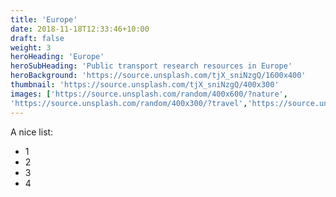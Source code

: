 ```yaml
---
title: 'Europe'
date: 2018-11-18T12:33:46+10:00
draft: false
weight: 3
heroHeading: 'Europe'
heroSubHeading: 'Public transport research resources in Europe'
heroBackground: 'https://source.unsplash.com/tjX_sniNzgQ/1600x400'
thumbnail: 'https://source.unsplash.com/tjX_sniNzgQ/400x300'
images: ['https://source.unsplash.com/random/400x600/?nature', 
'https://source.unsplash.com/random/400x300/?travel','https://source.unsplash.com/random/400x300/?architecture','https://source.unsplash.com/random/400x600/?buildings','https://source.unsplash.com/random/400x300/?city','https://source.unsplash.com/random/400x600/?business']
---
```

A nice list:

* 1
* 2
* 3
* 4

